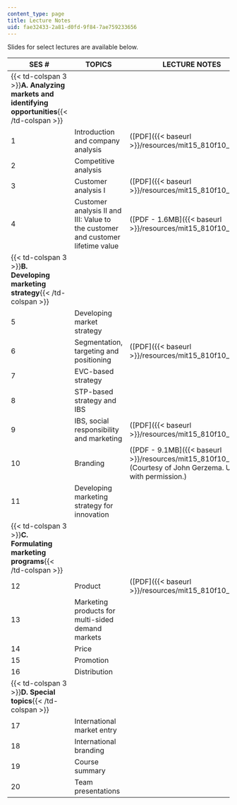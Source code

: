 ```yaml
---
content_type: page
title: Lecture Notes
uid: fae32433-2a81-d0fd-9f84-7ae759233656
---
```


Slides for select lectures are available below.

| SES # | TOPICS | LECTURE NOTES |
| --- | --- | --- |
| {{< td-colspan 3 >}}**A. Analyzing markets and identifying opportunities**{{< /td-colspan >}} |||
| 1 | Introduction and company analysis | ([PDF]({{< baseurl >}}/resources/mit15_810f10_lec01)) |
| 2 | Competitive analysis | &nbsp; |
| 3 | Customer analysis I | ([PDF]({{< baseurl >}}/resources/mit15_810f10_lec03)) |
| 4 | Customer analysis II and III: Value to the customer and customer lifetime value | ([PDF - 1.6MB]({{< baseurl >}}/resources/mit15_810f10_lec04)) |
| {{< td-colspan 3 >}}**B. Developing marketing strategy**{{< /td-colspan >}} |||
| 5 | Developing market strategy | &nbsp; |
| 6 | Segmentation, targeting and positioning | ([PDF]({{< baseurl >}}/resources/mit15_810f10_lec06)) |
| 7 | EVC-based strategy | &nbsp; |
| 8 | STP-based strategy and IBS | &nbsp; |
| 9 | IBS, social responsibility and marketing | ([PDF]({{< baseurl >}}/resources/mit15_810f10_lec09)) |
| 10 | Branding | ([PDF - 9.1MB]({{< baseurl >}}/resources/mit15_810f10_lec10)) (Courtesy of John Gerzema. Used with permission.) |
| 11 | Developing marketing strategy for innovation | &nbsp; |
| {{< td-colspan 3 >}}**C. Formulating marketing programs**{{< /td-colspan >}} |||
| 12 | Product | ([PDF]({{< baseurl >}}/resources/mit15_810f10_lec12)) |
| 13 | Marketing products for multi-sided demand markets | &nbsp; |
| 14 | Price | &nbsp; |
| 15 | Promotion | &nbsp; |
| 16 | Distribution | &nbsp; |
| {{< td-colspan 3 >}}**D. Special topics**{{< /td-colspan >}} |||
| 17 | International market entry | &nbsp; |
| 18 | International branding | &nbsp; |
| 19 | Course summary | &nbsp; |
| 20 | Team presentations |